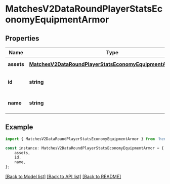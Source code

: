 # MatchesV2DataRoundPlayerStatsEconomyEquipmentArmor


## Properties

Name | Type | Description | Notes
------------ | ------------- | ------------- | -------------
**assets** | [**MatchesV2DataRoundPlayerStatsEconomyEquipmentAssetsArmor**](MatchesV2DataRoundPlayerStatsEconomyEquipmentAssetsArmor.md) |  | [default to undefined]
**id** | **string** |  | [optional] [default to undefined]
**name** | **string** |  | [optional] [default to undefined]

## Example

```typescript
import { MatchesV2DataRoundPlayerStatsEconomyEquipmentArmor } from 'henrikdev-api-client';

const instance: MatchesV2DataRoundPlayerStatsEconomyEquipmentArmor = {
    assets,
    id,
    name,
};
```

[[Back to Model list]](../README.md#documentation-for-models) [[Back to API list]](../README.md#documentation-for-api-endpoints) [[Back to README]](../README.md)
